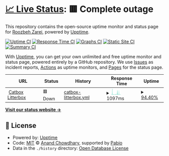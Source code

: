 # [📈 Live Status](https://roozbehzarei.github.io/filester-status): <!--live status--> **🟥 Complete outage**

This repository contains the open-source uptime monitor and status page for [Roozbeh Zarei](roozbehzarei.me), powered by [Upptime](https://github.com/upptime/upptime).

[![Uptime CI](https://github.com/roozbehzarei/filester-status/workflows/Uptime%20CI/badge.svg)](https://github.com/roozbehzarei/filester-status/actions?query=workflow%3A%22Uptime+CI%22)
[![Response Time CI](https://github.com/roozbehzarei/filester-status/workflows/Response%20Time%20CI/badge.svg)](https://github.com/roozbehzarei/filester-status/actions?query=workflow%3A%22Response+Time+CI%22)
[![Graphs CI](https://github.com/roozbehzarei/filester-status/workflows/Graphs%20CI/badge.svg)](https://github.com/roozbehzarei/filester-status/actions?query=workflow%3A%22Graphs+CI%22)
[![Static Site CI](https://github.com/roozbehzarei/filester-status/workflows/Static%20Site%20CI/badge.svg)](https://github.com/roozbehzarei/filester-status/actions?query=workflow%3A%22Static+Site+CI%22)
[![Summary CI](https://github.com/roozbehzarei/filester-status/workflows/Summary%20CI/badge.svg)](https://github.com/roozbehzarei/filester-status/actions?query=workflow%3A%22Summary+CI%22)

With [Upptime](https://upptime.js.org), you can get your own unlimited and free uptime monitor and status page, powered entirely by a GitHub repository. We use [Issues](https://github.com/roozbehzarei/filester-status/issues) as incident reports, [Actions](https://github.com/roozbehzarei/filester-status/actions) as uptime monitors, and [Pages](https://roozbehzarei.github.io/filester-status) for the status page.

<!--start: status pages-->
<!-- This summary is generated by Upptime (https://github.com/upptime/upptime) -->
<!-- Do not edit this manually, your changes will be overwritten -->
<!-- prettier-ignore -->
| URL | Status | History | Response Time | Uptime |
| --- | ------ | ------- | ------------- | ------ |
| <img alt="" src="https://icons.duckduckgo.com/ip3/litterbox.catbox.moe.ico" height="13"> [Catbox Litterbox](https://litterbox.catbox.moe) | 🟥 Down | [catbox-litterbox.yml](https://github.com/roozbehzarei/filester-status/commits/HEAD/history/catbox-litterbox.yml) | <details><summary><img alt="Response time graph" src="./graphs/catbox-litterbox/response-time-week.png" height="20"> 1097ms</summary><br><a href="https://roozbehzarei.github.io/filester-status/history/catbox-litterbox"><img alt="Response time 674" src="https://img.shields.io/endpoint?url=https%3A%2F%2Fraw.githubusercontent.com%2Froozbehzarei%2Ffilester-status%2FHEAD%2Fapi%2Fcatbox-litterbox%2Fresponse-time.json"></a><br><a href="https://roozbehzarei.github.io/filester-status/history/catbox-litterbox"><img alt="24-hour response time 1605" src="https://img.shields.io/endpoint?url=https%3A%2F%2Fraw.githubusercontent.com%2Froozbehzarei%2Ffilester-status%2FHEAD%2Fapi%2Fcatbox-litterbox%2Fresponse-time-day.json"></a><br><a href="https://roozbehzarei.github.io/filester-status/history/catbox-litterbox"><img alt="7-day response time 1097" src="https://img.shields.io/endpoint?url=https%3A%2F%2Fraw.githubusercontent.com%2Froozbehzarei%2Ffilester-status%2FHEAD%2Fapi%2Fcatbox-litterbox%2Fresponse-time-week.json"></a><br><a href="https://roozbehzarei.github.io/filester-status/history/catbox-litterbox"><img alt="30-day response time 909" src="https://img.shields.io/endpoint?url=https%3A%2F%2Fraw.githubusercontent.com%2Froozbehzarei%2Ffilester-status%2FHEAD%2Fapi%2Fcatbox-litterbox%2Fresponse-time-month.json"></a><br><a href="https://roozbehzarei.github.io/filester-status/history/catbox-litterbox"><img alt="1-year response time 674" src="https://img.shields.io/endpoint?url=https%3A%2F%2Fraw.githubusercontent.com%2Froozbehzarei%2Ffilester-status%2FHEAD%2Fapi%2Fcatbox-litterbox%2Fresponse-time-year.json"></a></details> | <details><summary><a href="https://roozbehzarei.github.io/filester-status/history/catbox-litterbox">94.40%</a></summary><a href="https://roozbehzarei.github.io/filester-status/history/catbox-litterbox"><img alt="All-time uptime 97.20%" src="https://img.shields.io/endpoint?url=https%3A%2F%2Fraw.githubusercontent.com%2Froozbehzarei%2Ffilester-status%2FHEAD%2Fapi%2Fcatbox-litterbox%2Fuptime.json"></a><br><a href="https://roozbehzarei.github.io/filester-status/history/catbox-litterbox"><img alt="24-hour uptime 88.45%" src="https://img.shields.io/endpoint?url=https%3A%2F%2Fraw.githubusercontent.com%2Froozbehzarei%2Ffilester-status%2FHEAD%2Fapi%2Fcatbox-litterbox%2Fuptime-day.json"></a><br><a href="https://roozbehzarei.github.io/filester-status/history/catbox-litterbox"><img alt="7-day uptime 94.40%" src="https://img.shields.io/endpoint?url=https%3A%2F%2Fraw.githubusercontent.com%2Froozbehzarei%2Ffilester-status%2FHEAD%2Fapi%2Fcatbox-litterbox%2Fuptime-week.json"></a><br><a href="https://roozbehzarei.github.io/filester-status/history/catbox-litterbox"><img alt="30-day uptime 97.87%" src="https://img.shields.io/endpoint?url=https%3A%2F%2Fraw.githubusercontent.com%2Froozbehzarei%2Ffilester-status%2FHEAD%2Fapi%2Fcatbox-litterbox%2Fuptime-month.json"></a><br><a href="https://roozbehzarei.github.io/filester-status/history/catbox-litterbox"><img alt="1-year uptime 97.20%" src="https://img.shields.io/endpoint?url=https%3A%2F%2Fraw.githubusercontent.com%2Froozbehzarei%2Ffilester-status%2FHEAD%2Fapi%2Fcatbox-litterbox%2Fuptime-year.json"></a></details>

<!--end: status pages-->

[**Visit our status website →**](https://roozbehzarei.github.io/filester-status)

## 📄 License

- Powered by: [Upptime](https://github.com/upptime/upptime)
- Code: [MIT](./LICENSE) © [Anand Chowdhary](https://anandchowdhary.com), supported by [Pabio](https://pabio.com)
- Data in the `./history` directory: [Open Database License](https://opendatacommons.org/licenses/odbl/1-0/)
